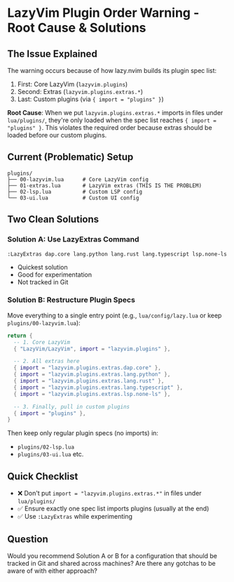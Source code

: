 # LazyVim Plugin Order Warning - Root Cause & Solutions

## The Issue Explained
The warning occurs because of how lazy.nvim builds its plugin spec list:

1. First: Core LazyVim (`lazyvim.plugins`)
2. Second: Extras (`lazyvim.plugins.extras.*`)
3. Last: Custom plugins (via `{ import = "plugins" }`)

**Root Cause**: When we put `lazyvim.plugins.extras.*` imports in files under `lua/plugins/`, they're only loaded when the spec list reaches `{ import = "plugins" }`. This violates the required order because extras should be loaded before our custom plugins.

## Current (Problematic) Setup
```
plugins/
├── 00-lazyvim.lua      # Core LazyVim config
├── 01-extras.lua       # LazyVim extras (THIS IS THE PROBLEM)
├── 02-lsp.lua          # Custom LSP config
└── 03-ui.lua           # Custom UI config
```

## Two Clean Solutions

### Solution A: Use LazyExtras Command
```vim
:LazyExtras dap.core lang.python lang.rust lang.typescript lsp.none-ls
```
- Quickest solution
- Good for experimentation
- Not tracked in Git

### Solution B: Restructure Plugin Specs
Move everything to a single entry point (e.g., `lua/config/lazy.lua` or keep `plugins/00-lazyvim.lua`):

```lua
return {
  -- 1. Core LazyVim
  { "LazyVim/LazyVim", import = "lazyvim.plugins" },

  -- 2. All extras here
  { import = "lazyvim.plugins.extras.dap.core" },
  { import = "lazyvim.plugins.extras.lang.python" },
  { import = "lazyvim.plugins.extras.lang.rust" },
  { import = "lazyvim.plugins.extras.lang.typescript" },
  { import = "lazyvim.plugins.extras.lsp.none-ls" },

  -- 3. Finally, pull in custom plugins
  { import = "plugins" },
}
```

Then keep only regular plugin specs (no imports) in:
- `plugins/02-lsp.lua`
- `plugins/03-ui.lua`
etc.

## Quick Checklist
- ❌ Don't put `import = "lazyvim.plugins.extras.*"` in files under `lua/plugins/`
- ✅ Ensure exactly one spec list imports plugins (usually at the end)
- ✅ Use `:LazyExtras` while experimenting

## Question
Would you recommend Solution A or B for a configuration that should be tracked in Git and shared across machines? Are there any gotchas to be aware of with either approach? 